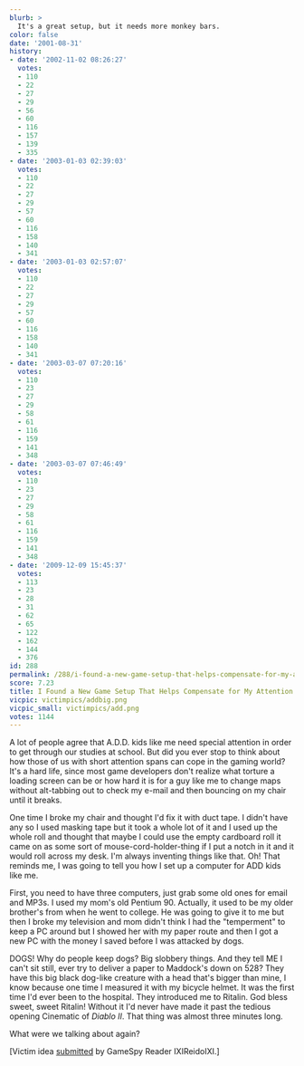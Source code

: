 ```yaml
---
blurb: >
  It's a great setup, but it needs more monkey bars.
color: false
date: '2001-08-31'
history:
- date: '2002-11-02 08:26:27'
  votes:
  - 110
  - 22
  - 27
  - 29
  - 56
  - 60
  - 116
  - 157
  - 139
  - 335
- date: '2003-01-03 02:39:03'
  votes:
  - 110
  - 22
  - 27
  - 29
  - 57
  - 60
  - 116
  - 158
  - 140
  - 341
- date: '2003-01-03 02:57:07'
  votes:
  - 110
  - 22
  - 27
  - 29
  - 57
  - 60
  - 116
  - 158
  - 140
  - 341
- date: '2003-03-07 07:20:16'
  votes:
  - 110
  - 23
  - 27
  - 29
  - 58
  - 61
  - 116
  - 159
  - 141
  - 348
- date: '2003-03-07 07:46:49'
  votes:
  - 110
  - 23
  - 27
  - 29
  - 58
  - 61
  - 116
  - 159
  - 141
  - 348
- date: '2009-12-09 15:45:37'
  votes:
  - 113
  - 23
  - 28
  - 31
  - 62
  - 65
  - 122
  - 162
  - 144
  - 376
id: 288
permalink: /288/i-found-a-new-game-setup-that-helps-compensate-for-my-attention-deficit-disorder/
score: 7.23
title: I Found a New Game Setup That Helps Compensate for My Attention Deficit Disorder
vicpic: victimpics/addbig.png
vicpic_small: victimpics/add.png
votes: 1144
---
```


A lot of people agree that A.D.D. kids like me need special attention in
order to get through our studies at school. But did you ever stop to
think about how those of us with short attention spans can cope in the
gaming world? It's a hard life, since most game developers don't realize
what torture a loading screen can be or how hard it is for a guy like me
to change maps without alt-tabbing out to check my e-mail and then
bouncing on my chair until it breaks.

One time I broke my chair and thought I'd fix it with duct tape. I
didn't have any so I used masking tape but it took a whole lot of it and
I used up the whole roll and thought that maybe I could use the empty
cardboard roll it came on as some sort of mouse-cord-holder-thing if I
put a notch in it and it would roll across my desk. I'm always inventing
things like that. Oh! That reminds me, I was going to tell you how I set
up a computer for ADD kids like me.

First, you need to have three computers, just grab some old ones for
email and MP3s. I used my mom's old Pentium 90. Actually, it used to be
my older brother's from when he went to college. He was going to give it
to me but then I broke my television and mom didn't think I had the
"temperment" to keep a PC around but I showed her with my paper route
and then I got a new PC with the money I saved before I was attacked by
dogs.

DOGS! Why do people keep dogs? Big slobbery things. And they tell ME I
can't sit still, ever try to deliver a paper to Maddock's down on 528?
They have this big black dog-like creature with a head that's bigger
than mine, I know because one time I measured it with my bicycle helmet.
It was the first time I'd ever been to the hospital. They introduced me
to Ritalin. God bless sweet, sweet Ritalin! Without it I'd never have
made it past the tedious opening Cinematic of *Diablo II*. That thing
was almost three minutes long.

What were we talking about again?

\[Victim idea [submitted](mailto:feedback@gamespy.com) by GameSpy Reader
IXIReidoIXI.\]